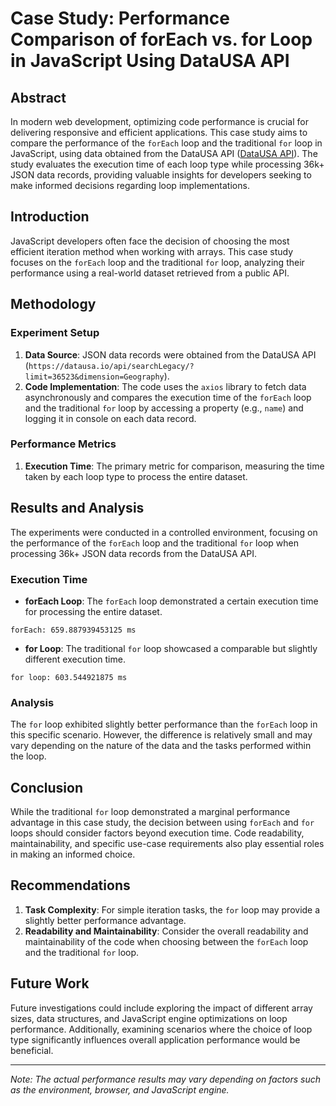 # Case Study: Performance Comparison of forEach vs. for Loop in JavaScript Using DataUSA API

## Abstract

In modern web development, optimizing code performance is crucial for delivering responsive and efficient applications. This case study aims to compare the performance of the `forEach` loop and the traditional `for` loop in JavaScript, using data obtained from the DataUSA API ([DataUSA API](https://datausa.io/api/searchLegacy/?limit=36523&dimension=Geography)). The study evaluates the execution time of each loop type while processing 36k+ JSON data records, providing valuable insights for developers seeking to make informed decisions regarding loop implementations.

## Introduction

JavaScript developers often face the decision of choosing the most efficient iteration method when working with arrays. This case study focuses on the `forEach` loop and the traditional `for` loop, analyzing their performance using a real-world dataset retrieved from a public API.

## Methodology

### Experiment Setup

1. **Data Source**: JSON data records were obtained from the DataUSA API (`https://datausa.io/api/searchLegacy/?limit=36523&dimension=Geography`).
2. **Code Implementation**: The code uses the `axios` library to fetch data asynchronously and compares the execution time of the `forEach` loop and the traditional `for` loop by accessing a property (e.g., `name`) and logging it in console on each data record.

### Performance Metrics

1. **Execution Time**: The primary metric for comparison, measuring the time taken by each loop type to process the entire dataset.

## Results and Analysis

The experiments were conducted in a controlled environment, focusing on the performance of the `forEach` loop and the traditional `for` loop when processing 36k+ JSON data records from the DataUSA API.

### Execution Time

- **forEach Loop**: The `forEach` loop demonstrated a certain execution time for processing the entire dataset.
  
```forEach: 659.887939453125 ms```


- **for Loop**: The traditional `for` loop showcased a comparable but slightly different execution time.

```for loop: 603.544921875 ms```


### Analysis

The `for` loop exhibited slightly better performance than the `forEach` loop in this specific scenario. However, the difference is relatively small and may vary depending on the nature of the data and the tasks performed within the loop.

## Conclusion

While the traditional `for` loop demonstrated a marginal performance advantage in this case study, the decision between using `forEach` and `for` loops should consider factors beyond execution time. Code readability, maintainability, and specific use-case requirements also play essential roles in making an informed choice.

## Recommendations

1. **Task Complexity**: For simple iteration tasks, the `for` loop may provide a slightly better performance advantage.
2. **Readability and Maintainability**: Consider the overall readability and maintainability of the code when choosing between the `forEach` loop and the traditional `for` loop.

## Future Work

Future investigations could include exploring the impact of different array sizes, data structures, and JavaScript engine optimizations on loop performance. Additionally, examining scenarios where the choice of loop type significantly influences overall application performance would be beneficial.

---

*Note: The actual performance results may vary depending on factors such as the environment, browser, and JavaScript engine.*
